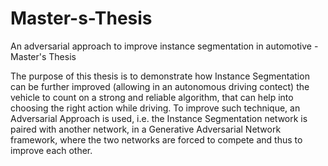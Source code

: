 # Master-s-Thesis
An adversarial approach to improve instance segmentation in automotive - Master's Thesis

The purpose of this thesis is to demonstrate how Instance Segmentation can be further improved (allowing in an autonomous driving contect) the vehicle to count on a strong and reliable algorithm, that can help into choosing the right action while driving. To improve such technique, an Adversarial Approach is used, i.e. the Instance Segmentation network is paired with another network, in a Generative Adversarial Network framework, where the two networks are forced to compete and thus to improve each other.
